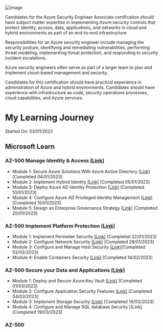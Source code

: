 ![image](https://user-images.githubusercontent.com/66136128/210423588-b30f6975-97ca-4301-9b58-32c1fa588bcf.png)

Candidates for the Azure Security Engineer Associate certification should have subject matter expertise in implementing Azure security controls that protect identity, access, data, applications, and networks in cloud and hybrid environments as part of an end-to-end infrastructure.

Responsibilities for an Azure security engineer include managing the security posture, identifying and remediating vulnerabilities, performing threat modeling, implementing threat protection, and responding to security incident escalations.

Azure security engineers often serve as part of a larger team to plan and implement cloud-based management and security.

Candidates for this certification should have practical experience in administration of Azure and hybrid environments. Candidates should have experience with infrastructure as code, security operations processes, cloud capabilities, and Azure services.

# My Learning Journey
Started On: 03/01/2023

## Microsoft Learn

### AZ-500 Manage Identity & Access [(Link)](https://learn.microsoft.com/en-us/training/paths/manage-identity-access/)

- Module 1: Secure Azure Solutions With Azure Active Directory [(Link)](https://learn.microsoft.com/en-us/training/modules/azure-active-directory/) [Completed 04/01/2023]
- Module 2: Implement Hybrid Identity [(Link)](https://learn.microsoft.com/en-us/training/modules/hybrid-identity/) [Completed 05/01/2023]
- Module 3: Deploy Azure AD Identity Protection [(Link)](https://learn.microsoft.com/en-us/training/modules/azure-ad-identity-protection/) [Completed 10/01/2023]
- Module 4: Configure Azure AD Privileged Identity Management [(Link)](https://learn.microsoft.com/en-us/training/modules/azure-ad-privileged-identity-management/?ns-enrollment-type=learningpath&ns-enrollment-id=learn.wwl.manage-identity-access) [Completed 15/01/2023]
- Module 5: Design an Enterprise Governance Strategy [(Link)](https://learn.microsoft.com/en-us/training/modules/enterprise-governance/) [Completed 20/01/2023]

### AZ-500 Implement Platform Protection [(Link)](https://learn.microsoft.com/en-us/training/paths/implement-platform-protection/)

- Module 1: Implement Perimeter Security [(Link)](https://learn.microsoft.com/en-us/training/modules/perimeter-security) [Completed 22/01/2023]
- Module 2: Configure Network Security [(Link)](https://learn.microsoft.com/en-us/training/modules/network-security/) [Completed 28/01/2023]
- Module 3: Configure and Manage Host Security [(Link)](https://learn.microsoft.com/en-us/training/modules/host-security/)[Completed 02/02/2023]
- Module 4: Enable Containers Security [(Link)](https://learn.microsoft.com/en-us/training/modules/enable-containers-security/) [Completed 14/02/2023]

### AZ-500 Secure your Data and Applications [(Link)](https://learn.microsoft.com/en-us/training/paths/secure-your-data-applications/)

- Module 1: Deploy and Secure Azure Key Vault [(Link)](https://learn.microsoft.com/en-us/training/modules/azure-key-vault/) [Completed 01/03/2023]
- Module 2: Configure Application Security Features [(Link)](https://learn.microsoft.com/en-us/training/modules/application-security/) [Completed 04/03/2023]
- Module 3: Implement Storage Security [(Link)](https://learn.microsoft.com/en-us/training/modules/storage-security/) [Completed 19/03/2023]
- Module 4: Configure and Manage SQL database Security [(Link[)](](https://learn.microsoft.com/en-us/training/modules/sql-database-security/)) [Completed 19/03/2023]

### AZ-500 

